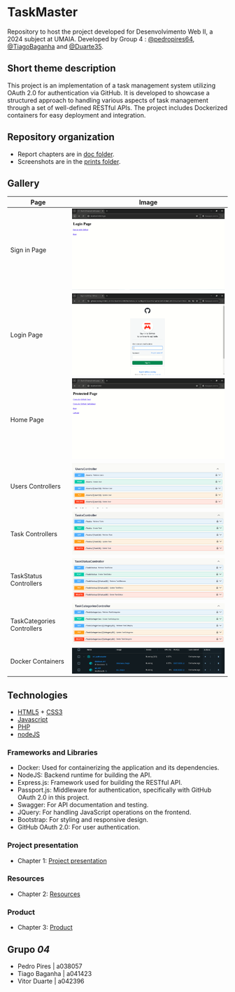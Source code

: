 # TaskMaster

Repository to host the project developed for Desenvolvimento Web II, a 2024 subject at UMAIA. Developed by Group 4 : [@pedropires64](https://github.com/pedropires64), [@TiagoBaganha](https://github.com/TiagoBaganha) and [@Duarte35](https://github.com/Duarte35).

## Short theme description

This project is an implementation of a task management system utilizing OAuth 2.0 for authentication via GitHub. It is developed to showcase a structured approach to handling various aspects of task management through a set of well-defined RESTful APIs. The project includes Dockerized containers for easy deployment and integration.

## Repository organization

* Report chapters are in [doc folder](https://github.com/inf23dw2g04/m1_auth/tree/87ad19417134d7fd110909cee4a6e6486e24fc00/docs).
* Screenshots are in the [prints folder](https://github.com/inf23dw2g04/m1_auth/tree/ffe74d09e8303b5bc89a785097a6f44a4885cccd/prints).


## Gallery

| Page      | Image |
| ----------- | ----------- |
| Sign in Page      | ![Drag Racing](https://github.com/inf23dw2g04/m1_auth/blob/cc75bd230b71a8eca46d14f72f03cbc7a99fc458/prints/login.png)       |
| Login Page  | ![Drag Racing](https://github.com/inf23dw2g04/m1_auth/blob/cc75bd230b71a8eca46d14f72f03cbc7a99fc458/prints/login%20email.png)       |
| Home Page | ![Drag Racing](https://github.com/inf23dw2g04/m1_auth/blob/cc75bd230b71a8eca46d14f72f03cbc7a99fc458/prints/home.png)       |
| Users Controllers      | ![Drag Racing](https://github.com/inf23dw2g04/m1_auth/blob/cc75bd230b71a8eca46d14f72f03cbc7a99fc458/prints/userscontroller.png)       |
| Task Controllers   | ![Drag Racing](https://github.com/inf23dw2g04/m1_auth/blob/68aabe1304f6cb326d8c2dd543741b605626c0a7/prints/task%20controllers.png)       |
| TaskStatus Controllers | ![[Drag Racing]()](https://github.com/inf23dw2g04/m1_auth/blob/68aabe1304f6cb326d8c2dd543741b605626c0a7/prints/taskstatus%20controller.png)       |
| TaskCategories Controllers      | ![Drag Racing](https://github.com/inf23dw2g04/m1_auth/blob/cc75bd230b71a8eca46d14f72f03cbc7a99fc458/prints/taskcategories%20controller.png)       |
| Docker Containers   | ![[Drag Racing](./prints/containers docker.png)](https://github.com/inf23dw2g04/m1_auth/blob/ffd82e6b820abd8b9df73962ef90471c56171204/prints/containers%20docker.png)       |

## Technologies

* [HTML5](https://html.spec.whatwg.org/multipage/) + [CSS3](https://www.w3.org/Style/CSS/)
* [Javascript](https://developer.mozilla.org/en-US/docs/Learn/JavaScript)
* [PHP](https://www.php.net/)
* [nodeJS](https://nodejs.org/en/)


### Frameworks and Libraries

* Docker: Used for containerizing the application and its dependencies.
* NodeJS: Backend runtime for building the API.
* Express.js: Framework used for building the RESTful API.
* Passport.js: Middleware for authentication, specifically with GitHub OAuth 2.0 in this project.
* Swagger: For API documentation and testing.
* JQuery: For handling JavaScript operations on the frontend.
* Bootstrap: For styling and responsive design.
* GitHub OAuth 2.0: For user authentication.


### Project presentation
* Chapter 1: [Project presentation](https://github.com/inf23dw2g04/m1_auth/blob/8caba60bc80a5222618b35b9ab91aa2e1677f591/docs/Product.md)
### Resources
* Chapter 2: [Resources](https://github.com/inf23dw2g04/m1_auth/blob/8caba60bc80a5222618b35b9ab91aa2e1677f591/docs/Resources.md)
### Product
* Chapter 3: [Product](https://github.com/inf23dw2g04/m1_auth/blob/8caba60bc80a5222618b35b9ab91aa2e1677f591/docs/projectpresentation.md)


## Grupo _04_
* Pedro Pires | a038057
* Tiago Baganha | a041423
* Vitor Duarte | a042396
